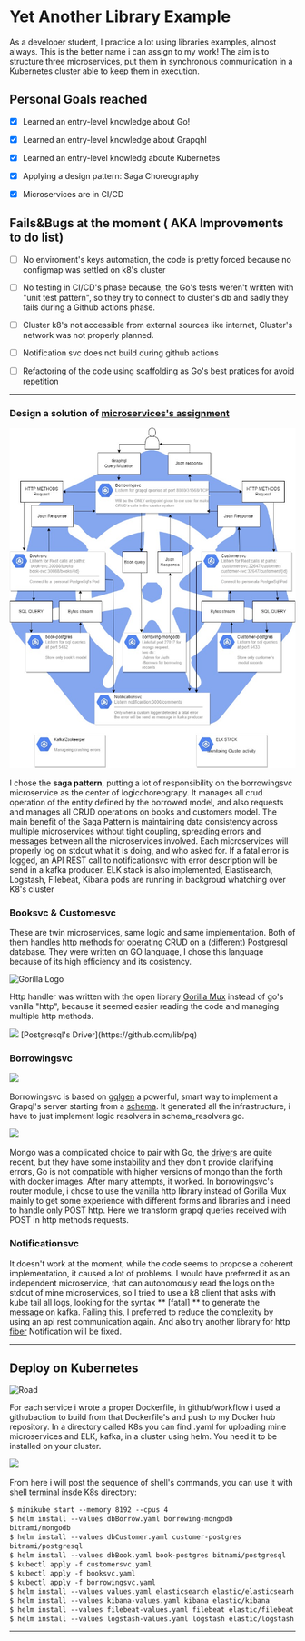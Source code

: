 # Yet Another Library Example
As a developer student, I practice a lot using libraries examples, almost always. This is the better name i can assign to my work!
The aim is to structure three microservices, put them in synchronous communication in a Kubernetes cluster able to keep them in execution.

## Personal Goals reached 
- [x] Learned an entry-level knowledge about Go!

- [x] Learned an entry-level knowledge about Grapqhl

- [x] Learned an entry-level knowledg aboute Kubernetes

- [x] Applying a design pattern: Saga Choreography 

- [x] Microservices are in CI/CD

## Fails&Bugs at the moment ( AKA Improvements to do list)
- [ ] No enviroment's keys automation, the code is pretty forced because no configmap was settled on k8's cluster

- [ ] No testing in CI/CD's phase because, the Go's tests weren't written with "unit test pattern", so they try to connect to cluster's db and sadly they fails during a Github actions phase.

- [ ] Cluster k8's not accessible from external sources like internet, Cluster's network was not properly planned.

- [ ] Notification svc does not build during github actions

- [ ] Refactoring of the code using scaffolding as Go's best pratices for avoid repetition

---

### Design a solution of [microservices's assignment](https://github.com/sunnyvale-academy/ITS-ICT_Microservices/tree/master/assignments/01-Library_application)
![Yale Cluster](https://github.com/H-AlessioMurta/yale/blob/main/K8s%20YALE.jpg)

I chose the **saga pattern**, putting a lot of responsibility on the borrowingsvc microservice as the center of logicchoreograpy.
It manages all crud operation of the entity defined by the borrowed model, and also requests and manages all CRUD operations on books and customers model.
The main benefit of the Saga Pattern is maintaining data consistency across multiple microservices without tight coupling, spreading errors and messages between all the microservices involved.
Each microservices will properly log on stdout what it is doing, and who asked for.
If a fatal error is logged, an API REST call to notificationsvc with error description will be send in a kafka producer.
ELK stack is also implemented, Elastisearch, Logstash, Filebeat, Kibana pods are running in backgroud whatching over K8's cluster
### Booksvc & Customesvc
These are twin microservices, same logic and same implementation. Both of them handles http methods for operating CRUD on a (different) Postgresql database.
They were written on GO language, I chose this language because of its high efficiency and its cosistency.

![Gorilla Logo](https://cloud-cdn.questionable.services/gorilla-icon-64.png)

Http handler was written with the open library [Gorilla Mux](https://github.com/gorilla/mux) instead of go's vanilla "http", because it seemed easier reading the code and managing multiple http methods.


<img src="https://external-preview.redd.it/SmsJqB8DdKq1FhsuBSAMN2rpZVEumG2wcBsHqKJEVK4.jpg?auto=webp&s=c2b78c143fe2f6e9e2c228db02c96ad88314e052" width="85">
[Postgresql's Driver](https://github.com/lib/pq)

### Borrowingsvc


<img src="https://avatars.githubusercontent.com/u/36954732?v=4" width="100">

Borrowingsvc is based on [gqlgen](https://github.com/99designs/gqlgen) a powerful, smart way to implement a Grapql's server starting from a [schema](https://github.com/H-AlessioMurta/yale/blob/main/borrowing/graph/schema.graphqls).
It generated all the infrastructure, i have to just implement logic resolvers in schema_resolvers.go.

<img src="https://github.com/mongodb/mongo-go-driver/raw/v1.8.2/etc/assets/mongo-gopher.png" width="85">

Mongo was a complicated choice to pair with Go, the [drivers](https://github.com/mongodb/mongo-go-driver) are quite recent, but they have some instability and they don't  provide clarifying errors, Go is not compatible with higher versions of mongo than the forth with docker images.
After many attempts, it worked.
In borrowingsvc's router module, i chose to use the vanilla http library instead of Gorilla Mux mainly to get some experience with different forms and libraries and i need to handle only POST http. Here we transform grapql queries received with POST in http methods requests.

### Notificationsvc
It doesn't work at the moment, while the code seems to propose a coherent implementation, it caused a lot of problems.
I would have preferred it  as an independent microservice, that can autonomously read the logs on the stdout of mine microservices, so I tried to use a k8 client that asks with kube tail all logs, looking for the syntax  ** [fatal] ** to generate the message on kafka.
Failing this, I preferred to reduce the complexity by using an api rest communication again. And also try another library for http [fiber](https://github.com/gofiber/fiber/v2)
Notification will be fixed.

---

## Deploy on Kubernetes
![Road](https://miro.medium.com/max/873/1*NII9Htj87LjmNIa1PJzgCA.png)

For each service i wrote a proper Dockerfile, in github/workflow i used a githubaction to build from that Dockerfile's and push to my Docker hub repository.
In a directory called K8s you can find .yaml for uploading mine microservices and ELK, kafka, in a cluster using helm.
You need it to be installed on your cluster.

<img src="https://dashboard.snapcraft.io/site_media/appmedia/2017/06/helm.png" width="85">

From here i will post the sequence of shell's commands, you can use it with shell terminal insde K8s directory:

```console
$ minikube start --memory 8192 --cpus 4
$ helm install --values dbBorrow.yaml borrowing-mongodb bitnami/mongodb
$ helm install --values dbCustomer.yaml customer-postgres bitnami/postgresql
$ helm install --values dbBook.yaml book-postgres bitnami/postgresql
$ kubectl apply -f customersvc.yaml
$ kubectl apply -f booksvc.yaml
$ kubectl apply -f borrowingsvc.yaml
$ helm install --values values.yaml elasticsearch elastic/elasticsearh
$ helm install --values kibana-values.yaml kibana elastic/kibana
$ helm install --values filebeat-values.yaml filebeat elastic/filebeat
$ helm install --values logstash-values.yaml logstash elastic/logstash
```
---
